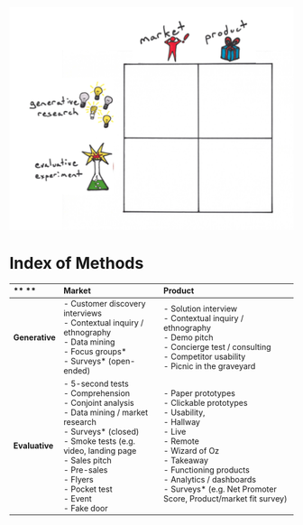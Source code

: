 ![](/assets/illustration-lean-startup-playbook-empty-color.png)
# Index of Methods

| ** ** | **Market** | **Product** |
| :--- | :--- | :--- |
| **Generative** | - Customer discovery interviews </br> - Contextual inquiry / ethnography </br> - Data mining </br> - Focus groups\* </br> - Surveys\* \(open-ended\) | - Solution interview </br> - Contextual inquiry / ethnography </br> - Demo pitch </br> - Concierge test / consulting </br> - Competitor usability </br> - Picnic in the graveyard |
| **Evaluative** | - 5-second tests </br> - Comprehension </br> - Conjoint analysis </br> - Data mining / market research </br> - Surveys\* \(closed\) </br> - Smoke tests \(e.g. video, landing page </br> - Sales pitch </br> - Pre-sales </br> - Flyers </br> - Pocket test </br> - Event </br> - Fake door | - Paper prototypes </br> - Clickable prototypes </br> - Usability, </br> - Hallway </br> - Live </br> - Remote </br> - Wizard of Oz </br> - Takeaway </br> - Functioning products </br> - Analytics / dashboards </br> - Surveys\* \(e.g. Net Promoter Score, Product/market fit survey\) |




